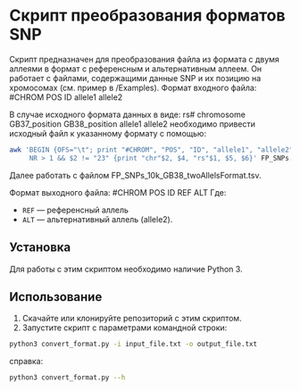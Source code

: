 # Скрипт преобразования форматов SNP

Скрипт предназначен для преобразования файла из формата с двумя аллеями в формат с референсным и альтернативным аллеем. 
Он работает с файлами, содержащими данные SNP и их позицию на хромосомах (см. пример в /Examples).
Формат входного файла: #CHROM POS ID allele1 allele2


В случае исходного формата данных в виде: rs#     chromosome      GB37_position   GB38_position   allele1 allele2
необходимо привести исходный файл к указанному формату с помощью:
```bash
awk 'BEGIN {OFS="\t"; print "#CHROM", "POS", "ID", "allele1", "allele2"} 
     NR > 1 && $2 != "23" {print "chr"$2, $4, "rs"$1, $5, $6}' FP_SNPs.txt > FP_SNPs_10k_GB38_twoAllelsFormat.tsv
```
Далее работать с файлом FP_SNPs_10k_GB38_twoAllelsFormat.tsv.

Формат выходного файла: #CHROM POS ID REF ALT
Где:
- `REF` — референсный аллель
- `ALT` — альтернативный аллель (allele2).

## Установка

Для работы с этим скриптом необходимо наличие Python 3. 

## Использование

1. Скачайте или клонируйте репозиторий с этим скриптом.
2. Запустите скрипт с параметрами командной строки:

```bash
python3 convert_format.py -i input_file.txt -o output_file.txt
```

справка:
```bash
python3 convert_format.py --h
```

